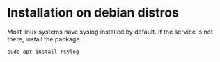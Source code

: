 # Installation on debian distros  

Most linux systems have syslog installed by default. If the service is not there, install the package   

`sudo apt install rsylog`
